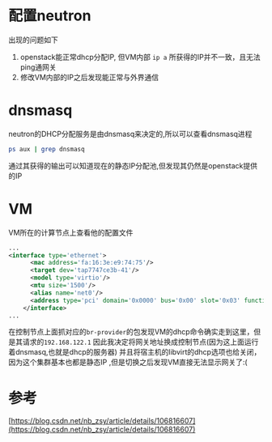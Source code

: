 # 配置neutron
出现的问题如下
1. openstack能正常dhcp分配IP,
但VM内部 `ip a` 所获得的IP并不一致，且无法ping通网关
2. 修改VM内部的IP之后发现能正常与外界通信

# dnsmasq
neutron的DHCP分配服务是由dnsmasq来决定的,所以可以查看dnsmasq进程
```sh
ps aux | grep dnsmasq
```
通过其获得的输出可以知道现在的静态IP分配池,但发现其仍然是openstack提供的IP 


# VM
VM所在的计算节点上查看他的配置文件
```xml
...
<interface type='ethernet'>
      <mac address='fa:16:3e:e9:74:75'/>
      <target dev='tap7747ce3b-41'/>
      <model type='virtio'/>
      <mtu size='1500'/>
      <alias name='net0'/>
      <address type='pci' domain='0x0000' bus='0x00' slot='0x03' function='0x0'/>
    </interface>
...
```

在控制节点上面抓对应的`br-provider`的包发现VM的dhcp命令确实走到这里，但是其请求的`192.168.122.1`
因此我决定将网关地址换成控制节点(因为这上面运行着dnsmasq,也就是dhcp的服务器)
并且将宿主机的libvirt的dhcp选项也给关闭，因为这个集群基本也都是静态IP
,但是切换之后发现VM直接无法显示网关了:(




# 参考
[https://blog.csdn.net/nb_zsy/article/details/106816607](https://blog.csdn.net/nb_zsy/article/details/106816607) 
